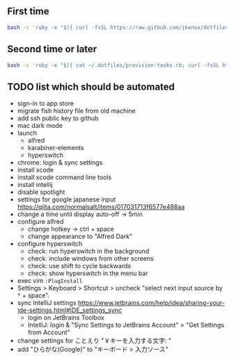 ## First time

```sh
bash -c 'ruby -e "$({ curl -fsSL https://raw.github.com/ikenox/dotfiles/master/provision-tasks.rb; curl -fsSL https://raw.githubusercontent.com/ikenox/equil/0.2.0/equil.rb; })" essentials'
```

## Second time or later

```sh
bash -c 'ruby -e "$({ cat ~/.dotfiles/provision-tasks.rb; curl -fsSL https://raw.githubusercontent.com/ikenox/equil/0.2.0/equil.rb; })" essentials'
```

## TODO list which should be automated

- sign-in to app store
- migrate fish history file from old machine
- add ssh public key to github
- mac dark mode
- launch
    - alfred
    - karabiner-elements
    - hyperswitch
- chrome: login & sync settings
- install xcode
- install xcode command line tools
- install intellij
- disable spotlight
- settings for google japanese input https://qiita.com/normalsalt/items/017031713f6577e488aa
- change a time until display auto-off -> 5min
- configure alfred
    - change hotkey -> ctrl + space
    - change appearance to "Alfred Dark"
- configure hyperswitch
    - check: run hyperswitch in the background
    - check: include windows from other screens
    - check: use shift to cycle backwards
    - check: show hyperswitch in the menu bar
- exec vim `:PlugInstall`
- Settings > Keyboard > Shortcut > uncheck "select next input source by ^ + space".
- sync IntelliJ settings https://www.jetbrains.com/help/idea/sharing-your-ide-settings.html#IDE_settings_sync
    - login on JetBrains Toolbox
    - IntelliJ: login & "Sync Settings to JetBrains Account" > "Get Settings from Account"
- change settings for ことえり "￥キーを入力する文字: \"
- add "ひらがな(Google)" to "キーボード > 入力ソース"
